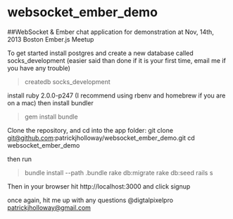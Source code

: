 websocket_ember_demo
====================

##WebSocket &amp; Ember chat application for demonstration at Nov, 14th, 2013 Boston Ember.js Meetup

To get started install postgres and create a new database called socks_development
(easier said than done if it is your first time, email me if you have any trouble)

  > createdb socks_development


install ruby 2.0.0-p247 (I recommend using rbenv and homebrew if you are on a mac)
then install bundler
  > gem install bundle

Clone the repository, and cd into the app folder:
git clone git@github.com:patrickjholloway/websocket_ember_demo.git
cd websocket_ember_demo


then run
  > bundle install --path .bundle
  > rake db:migrate
  > rake db:seed
  > rails s

Then in your browser hit http://localhost:3000 and click signup

once again, hit me up with any questions
@digtalpixelpro
patrickjholloway@gmail.com